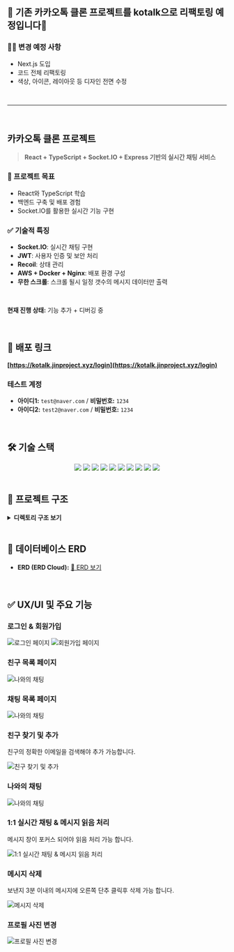 ## 🙌 기존 카카오톡 클론 프로젝트를 kotalk으로 리팩토링 예정입니다🙌
### 🤷‍♂️ 변경 예정 사항
- Next.js 도입
- 코드 전체 리팩토링
- 색상, 아이콘, 레이아웃 등 디자인 전면 수정

<br/>

---

<br/>


## 카카오톡 클론 프로젝트

> **React + TypeScript + Socket.IO + Express 기반의 실시간 채팅 서비스**

### 🎯 프로젝트 목표

- React와 TypeScript 학습
- 백엔드 구축 및 배포 경험
- Socket.IO를 활용한 실시간 기능 구현
  
### ✅ 기술적 특징

- **Socket.IO**: 실시간 채팅 구현
- **JWT**: 사용자 인증 및 보안 처리
- **Recoil**: 상태 관리
- **AWS + Docker + Nginx**: 배포 환경 구성
- **무한 스크롤**: 스크롤 될시 일정 갯수의 메시지 데이터만 출력

<br/>

**현재 진행 상태:** 기능 추가 + 디버깅 중

<br>

## 🚀 배포 링크

**[https://kotalk.jinproject.xyz/login](https://kotalk.jinproject.xyz/login)**

### 테스트 계정

- **아이디1:** `test​@naver.com` / **비밀번호:** `1234`
- **아이디2:** `test2​@naver.com` / **비밀번호:** `1234`

<br>

## 🛠 기술 스택

<div align="center">
  <img src="https://img.shields.io/badge/react-61DAFB?style=for-the-badge&logo=react&logoColor=black">
  <img src="https://img.shields.io/badge/typescript-3178C6?style=for-the-badge&logo=typescript&logoColor=white">
  <img src="https://img.shields.io/badge/recoil-3578E5?style=for-the-badge&logo=recoil&logoColor=white">
  <img src="https://img.shields.io/badge/socket.io-010101?style=for-the-badge&logo=socket.io&logoColor=white">
  <img src="https://img.shields.io/badge/express-000000?style=for-the-badge&logo=express&logoColor=white">
  <img src="https://img.shields.io/badge/mysql-4479A1?style=for-the-badge&logo=mysql&logoColor=white">
  <img src="https://img.shields.io/badge/aws-ff9900?style=for-the-badge&logo=aws&logoColor=black">
  <img src="https://img.shields.io/badge/docker-1d63ed?style=for-the-badge&logo=docker&logoColor=white">
  <img src="https://img.shields.io/badge/nginx-009900?style=for-the-badge&logo=nginx&logoColor=white">
  <img src="https://img.shields.io/badge/swagger-85EA2D?style=for-the-badge&logo=swagger&logoColor=black">
</div>

<br>

## 📖 프로젝트 구조

<details>
<summary><b>디렉토리 구조 보기</b></summary>

```plaintext
📦 kakao-talk
 ┣ 📂 client
 ┃ ┣ 📂 public
 ┃ ┣ 📂 src
 ┃ ┃ ┣ 📂 api (API 요청)
 ┃ ┃ ┣ 📂 assets (이미지, 아이콘)
 ┃ ┃ ┣ 📂 components (UI 컴포넌트)
 ┃ ┃ ┣ 📂 recoil (상태 관리)
 ┃ ┃ ┣ 📂 routes (페이지 라우팅)
 ┃ ┃ ┣ 📂 sockets (소켓 통신)
 ┃ ┃ ┣ 📂 utils (유틸 함수)
 ┃ ┃ ┗ 📜 App.tsx (메인 앱)
 ┣ 📂 server
 ┃ ┣ 📂 config (설정 파일)
 ┃ ┣ 📂 controllers (비즈니스 로직)
 ┃ ┣ 📂 migrations (DB 마이그레이션)
 ┃ ┣ 📂 models (DB 모델)
 ┃ ┣ 📂 routes (API 엔드포인트)
 ┃ ┣ 📂 sockets (소켓 이벤트 핸들러)
 ┃ ┣ 📂 utils (공통 유틸 함수)
 ┃ ┗ 📜 server.js (서버 실행 파일)
 ┗ 📜 README.md
```

</details>

<br>

## 📌 데이터베이스 ERD

- **ERD (ERD Cloud):** [🔗 ERD 보기](https://www.erdcloud.com/d/rFyZbfuc4uZFQDGys)

<br>

## ✅ UX/UI 및 주요 기능

### 로그인 & 회원가입

![로그인 페이지](server/assets/readme/login.png)
![회원가입 페이지](server/assets/readme/join.png)

### 친구 목록 페이지
  ![나와의 채팅](server/assets/readme/friendList.png)

### 채팅 목록 페이지
  ![나와의 채팅](server/assets/readme/chatList.png)

### 친구 찾기 및 추가
친구의 정확한 이메일을 검색해야 추가 가능합니다.

![친구 찾기 및 추가](server/assets/readme/addFriend.png)

### 나와의 채팅
  ![나와의 채팅](server/assets/readme/aloneChat.png)

### 1:1 실시간 채팅 & 메시지 읽음 처리
메시지 창이 포커스 되어야 읽음 처리 가능 합니다.

![1:1 실시간 채팅 & 메시지 읽음 처리](server/assets/readme/chatting.gif)

### 메시지 삭제
보낸지 3분 이내의 메시지에 오른쪽 단추 클릭후 삭제 가능 합니다.

![메시지 삭제](server/assets/readme/delMsg.png)
  
### 프로필 사진 변경
 ![프로필 사진 변경](server/assets/readme/profileSetting.png)

